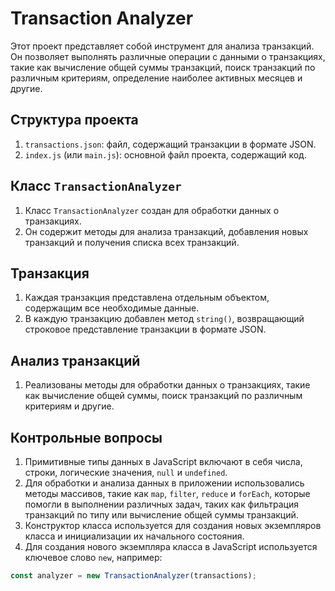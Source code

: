 # Transaction Analyzer

Этот проект представляет собой инструмент для анализа транзакций. Он позволяет выполнять различные операции с данными о транзакциях, такие как вычисление общей суммы транзакций, поиск транзакций по различным критериям, определение наиболее активных месяцев и другие.

## Структура проекта

1. `transactions.json`: файл, содержащий транзакции в формате JSON.
2. `index.js` (или `main.js`): основной файл проекта, содержащий код.

## Класс `TransactionAnalyzer`

1. Класс `TransactionAnalyzer` создан для обработки данных о транзакциях.
2. Он содержит методы для анализа транзакций, добавления новых транзакций и получения списка всех транзакций.

## Транзакция

1. Каждая транзакция представлена отдельным объектом, содержащим все необходимые данные.
2. В каждую транзакцию добавлен метод `string()`, возвращающий строковое представление транзакции в формате JSON.

## Анализ транзакций

1. Реализованы методы для обработки данных о транзакциях, такие как вычисление общей суммы, поиск транзакций по различным критериям и другие.

## Контрольные вопросы

1. Примитивные типы данных в JavaScript включают в себя числа, строки, логические значения, `null` и `undefined`.
2. Для обработки и анализа данных в приложении использовались методы массивов, такие как `map`, `filter`, `reduce` и `forEach`, которые помогли в выполнении различных задач, таких как фильтрация транзакций по типу или вычисление общей суммы транзакций.
3. Конструктор класса используется для создания новых экземпляров класса и инициализации их начального состояния.
4. Для создания нового экземпляра класса в JavaScript используется ключевое слово `new`, например:

```javascript
const analyzer = new TransactionAnalyzer(transactions);
